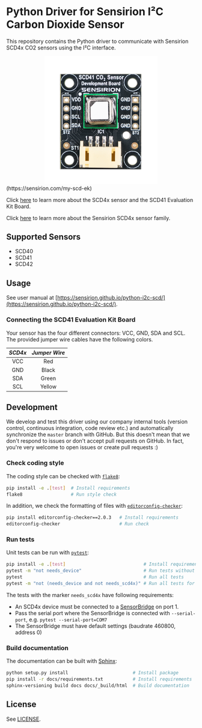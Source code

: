 # Python Driver for Sensirion I²C Carbon Dioxide Sensor

This repository contains the Python driver to communicate with Sensirion
SCD4x CO2 sensors using the I²C interface.

<center><img src="images/SCD4x.png" width="300px"></center>(https://sensirion.com/my-scd-ek)

Click [here](https://sensirion.com/my-scd-ek) to learn more about the SCD4x
sensor and the SCD41 Evaluation Kit Board.

Click [here](https://sensirion.com/products/product-categories/co2/)
to learn more about the Sensirion SCD4x sensor family.

## Supported Sensors

* SCD40
* SCD41
* SCD42

## Usage

See user manual at [https://sensirion.github.io/python-i2c-scd/](https://sensirion.github.io/python-i2c-scd/).

### Connecting the SCD41 Evaluation Kit Board

Your sensor has the four different connectors: VCC, GND, SDA and SCL. The
provided jumper wire cables have the following colors.

 *SCD4x*  | *Jumper Wire*
 :------: | :-----------:
   VCC    |      Red
   GND    |     Black
   SDA    |     Green
   SCL    |     Yellow

## Development

We develop and test this driver using our company internal tools (version
control, continuous integration, code review etc.) and automatically
synchronize the `master` branch with GitHub. But this doesn't mean that we
don't respond to issues or don't accept pull requests on GitHub. In fact,
you're very welcome to open issues or create pull requests :)

### Check coding style

The coding style can be checked with [`flake8`](http://flake8.pycqa.org/):

```bash
pip install -e .[test]  # Install requirements
flake8                  # Run style check
```

In addition, we check the formatting of files with
[`editorconfig-checker`](https://editorconfig-checker.github.io/):

```bash
pip install editorconfig-checker==2.0.3   # Install requirements
editorconfig-checker                      # Run check
```

### Run tests

Unit tests can be run with [`pytest`](https://pytest.org/):

```bash
pip install -e .[test]                             # Install requirements
pytest -m "not needs_device"                       # Run tests without hardware
pytest                                             # Run all tests
pytest -m "not (needs_device and not needs_scd4x)" # Run all tests for scd4x
```

The tests with the marker `needs_scd4x` have following requirements:

- An SCD4x device must be connected to a
  [SensorBridge](https://www.sensirion.com/sensorbridge/) on port 1.
- Pass the serial port where the SensorBridge is connected with
  `--serial-port`, e.g. `pytest --serial-port=COM7`
- The SensorBridge must have default settings (baudrate 460800, address 0)


### Build documentation

The documentation can be built with [Sphinx](http://www.sphinx-doc.org/):

```bash
python setup.py install                        # Install package
pip install -r docs/requirements.txt           # Install requirements
sphinx-versioning build docs docs/_build/html  # Build documentation
```

## License

See [LICENSE](LICENSE).
